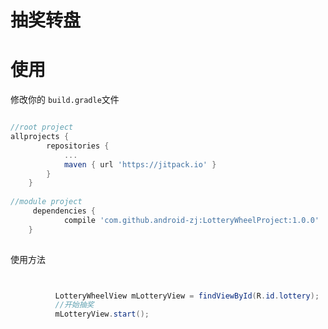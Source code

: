# 抽奖转盘 


# 使用

修改你的  `build.gradle`文件

```gradle

//root project
allprojects {
        repositories {
    		...
			maven { url 'https://jitpack.io' }
		}
	}
    
//module project
     dependencies {
            compile 'com.github.android-zj:LotteryWheelProject:1.0.0'
    }
    
```

使用方法

```java


          LotteryWheelView mLotteryView = findViewById(R.id.lottery);
          //开始抽奖
          mLotteryView.start();
          
```
